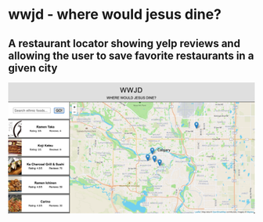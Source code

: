 # wwjd - where would jesus dine?

## A restaurant locator showing yelp reviews and allowing the user to save favorite restaurants in a given city


![App Image](https://github.com/lowkeycode/wwjd/blob/master/wwjd.png)